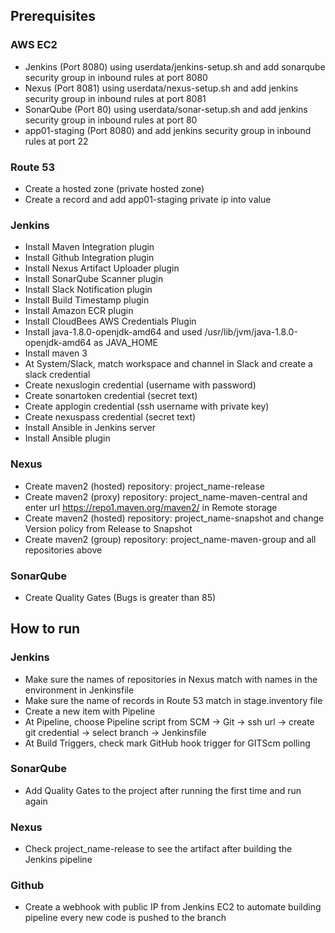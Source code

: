 ## Prerequisites
### AWS EC2
- Jenkins (Port 8080) using userdata/jenkins-setup.sh and add sonarqube security group in inbound rules at port 8080
- Nexus (Port 8081) using userdata/nexus-setup.sh and add jenkins security group in inbound rules at port 8081
- SonarQube (Port 80) using userdata/sonar-setup.sh and add jenkins security group in inbound rules at port 80
- app01-staging (Port 8080) and add jenkins security group in inbound rules at port 22
### Route 53
- Create a hosted zone (private hosted zone)
- Create a record and add app01-staging private ip into value
### Jenkins
- Install Maven Integration plugin
- Install Github Integration plugin
- Install Nexus Artifact Uploader plugin
- Install SonarQube Scanner plugin
- Install Slack Notification plugin
- Install Build Timestamp plugin
- Install Amazon ECR plugin
- Install CloudBees AWS Credentials Plugin
- Install java-1.8.0-openjdk-amd64 and used /usr/lib/jvm/java-1.8.0-openjdk-amd64 as JAVA_HOME
- Install maven 3
- At System/Slack, match workspace and channel in Slack and create a slack credential
- Create nexuslogin credential (username with password)
- Create sonartoken credential (secret text)
- Create applogin credential (ssh username with private key)
- Create nexuspass credential (secret text)
- Install Ansible in Jenkins server
- Install Ansible plugin
### Nexus
- Create maven2 (hosted) repository: project_name-release
- Create maven2 (proxy) repository: project_name-maven-central and enter url https://repo1.maven.org/maven2/ in Remote storage
- Create maven2 (hosted) repository: project_name-snapshot and change Version policy from Release to Snapshot
- Create maven2 (group) repository: project_name-maven-group and all repositories above
### SonarQube
- Create Quality Gates (Bugs is greater than 85)

## How to run
### Jenkins 
- Make sure the names of repositories in Nexus match with names in the environment in Jenkinsfile
- Make sure the name of records in Route 53 match in stage.inventory file
- Create a new item with Pipeline
- At Pipeline, choose Pipeline script from SCM -> Git -> ssh url -> create git credential -> select branch -> Jenkinsfile
- At Build Triggers, check mark GitHub hook trigger for GITScm polling
### SonarQube
- Add Quality Gates to the project after running the first time and run again
### Nexus
- Check project_name-release to see the artifact after building the Jenkins pipeline
### Github
- Create a webhook with public IP from Jenkins EC2 to automate building pipeline every new code is pushed to the branch

